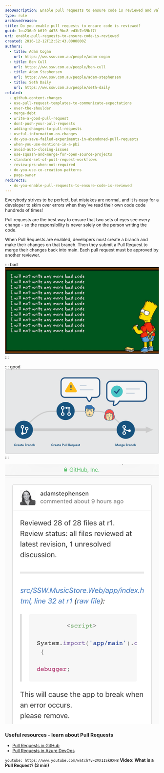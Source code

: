 ```yaml
---
seoDescription: Enable pull requests to ensure code is reviewed and validated by multiple developers, promoting accountability, accuracy, and maintainability.
type: rule
archivedreason:
title: Do you enable pull requests to ensure code is reviewed?
guid: 1ea236a9-b619-4d78-9bc8-ed3b7e39bf7f
uri: enable-pull-requests-to-ensure-code-is-reviewed
created: 2016-12-12T12:52:43.0000000Z
authors:
  - title: Adam Cogan
    url: https://ww.ssw.com.au/people/adam-cogan
  - title: Ben Cull
    url: https://ww.ssw.com.au/people/ben-cull
  - title: Adam Stephensen
    url: https://ww.ssw.com.au/people/adam-stephensen
  - title: Seth Daily
    url: https://ww.ssw.com.au/people/seth-daily
related:
  - github-content-changes
  - use-pull-request-templates-to-communicate-expectations
  - over-the-shoulder
  - merge-debt
  - write-a-good-pull-request
  - dont-push-your-pull-requests
  - adding-changes-to-pull-requests
  - useful-information-on-changes
  - do-you-save-failed-experiments-in-abandoned-pull-requests
  - when-you-use-mentions-in-a-pbi
  - avoid-auto-closing-issues
  - use-squash-and-merge-for-open-source-projects
  - standard-set-of-pull-request-workflows
  - review-prs-when-not-required
  - do-you-use-co-creation-patterns
  - page-owner
redirects:
  - do-you-enable-pull-requests-to-ensure-code-is-reviewed
---
```


Everybody strives to be perfect, but mistakes are normal, and it is easy for a developer to skim over errors when they've read their own code code hundreds of times!

Pull requests are the best way to ensure that two sets of eyes see every change - so the responsibility is never solely on the person writing the code.

<!--endintro-->

When Pull Requests are enabled, developers must create a branch and make their changes on that branch. Then they submit a Pull Request to merge their changes back into main. Each pull request must be approved by another reviewer.

::: bad  
![Figure: Bad example - Leaving the responsibility to each person to write perfect code](i-will-not-write-bad-code.jpg)  
:::

::: good  
![Figure: Good example - Make Pull Requests required](pull-request-diagram.png)  
:::

![Figure: Pull requests also give version history for rejected code!](github-pullrequest-2.png)

### Useful resources - learn about Pull Requests

- [Pull Requests in GitHub](https://docs.github.com/en/pull-requests/collaborating-with-pull-requests/proposing-changes-to-your-work-with-pull-requests/creating-a-pull-request)
- [Pull Requests in Azure DevOps](https://docs.microsoft.com/en-us/azure/devops/repos/git/pull-requests?view=azure-devops)

`youtube: https://www.youtube.com/watch?v=2VX1ISk9XH8`
**Video: What is a Pull Request? (3 min)**
